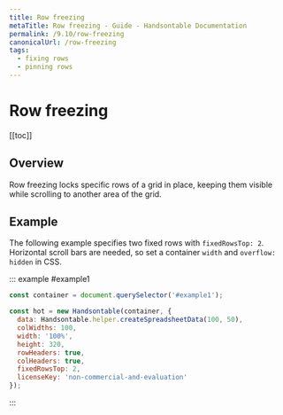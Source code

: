 ```yaml
---
title: Row freezing
metaTitle: Row freezing - Guide - Handsontable Documentation
permalink: /9.10/row-freezing
canonicalUrl: /row-freezing
tags:
  - fixing rows
  - pinning rows
---
```


# Row freezing

[[toc]]

## Overview
Row freezing locks specific rows of a grid in place, keeping them visible while scrolling to another area of the grid.

## Example

The following example specifies two fixed rows with `fixedRowsTop: 2`. Horizontal scroll bars are needed, so set a container `width` and `overflow: hidden` in CSS.

::: example #example1
```js
const container = document.querySelector('#example1');

const hot = new Handsontable(container, {
  data: Handsontable.helper.createSpreadsheetData(100, 50),
  colWidths: 100,
  width: '100%',
  height: 320,
  rowHeaders: true,
  colHeaders: true,
  fixedRowsTop: 2,
  licenseKey: 'non-commercial-and-evaluation'
});
```
:::
